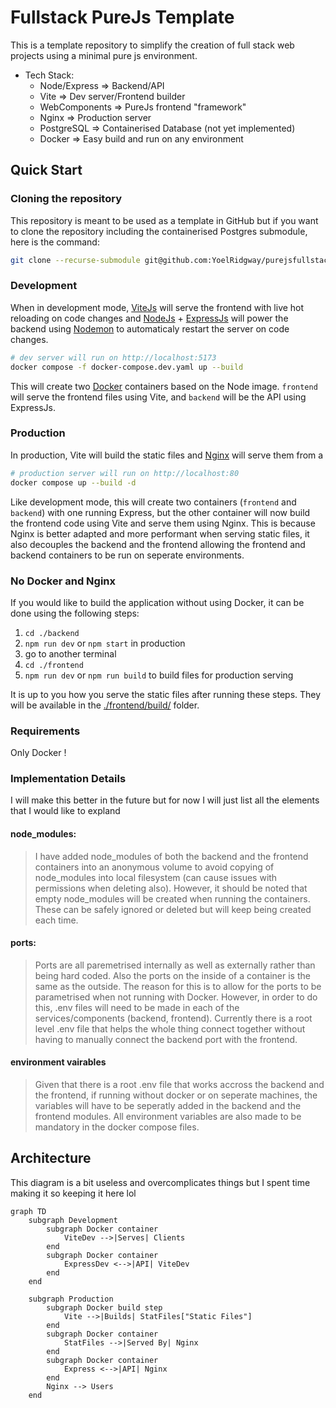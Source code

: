 # Fullstack PureJs Template
This is a template repository to simplify the creation of full stack web projects using a minimal pure js environment.
- Tech Stack:
	- Node/Express => Backend/API
	- Vite => Dev server/Frontend builder
	- WebComponents => PureJs frontend "framework"
	- Nginx => Production server
	- PostgreSQL => Containerised Database (not yet implemented)
	- Docker => Easy build and run on any environment

## Quick Start
### Cloning the repository
This repository is meant to be used as a template in GitHub but if you want to clone the repository including the containerised Postgres submodule, here is the command:
```bash
git clone --recurse-submodule git@github.com:YoelRidgway/purejsfullstack.git
```
### Development
When in development mode, [ViteJs](https://github.com/vitejs/vite) will serve the frontend with live hot reloading on code changes and [NodeJs](https://github.com/nodejs/node) + [ExpressJs](https://github.com/expressjs/express) will power the backend using [Nodemon](https://github.com/remy/nodemon) to automaticaly restart the server on code changes.
```bash
# dev server will run on http://localhost:5173
docker compose -f docker-compose.dev.yaml up --build
```
This will create two [Docker](https://www.docker.com/) containers based on the Node image. `frontend` will serve the frontend files using Vite, and `backend` will be the API using ExpressJs.
### Production
In production, Vite will build the static files and [Nginx](https://github.com/nginx/nginx) will serve them from a 
```bash
# production server will run on http://localhost:80
docker compose up --build -d
```
Like development mode, this will create two containers (`frontend` and `backend`) with one running Express, but the other container will now build the frontend code using Vite and serve them using Nginx. This is because Nginx is better adapted and more performant when serving static files, it also decouples the backend and the frontend allowing the frontend and backend containers to be run on seperate environments.

### No Docker and Nginx
If you would like to build the application without using Docker, it can be done using the following steps:
1. `cd ./backend`
2. `npm run dev` or `npm start` in production
3. go to another terminal
4. `cd ./frontend`
5. `npm run dev` or `npm run build` to build files for production serving

It is up to you how you serve the static files after running these steps. They will be available in the [./frontend/build/](./frontend/build/) folder.

### Requirements
Only Docker !

### Implementation Details
I will make this better in the future but for now I will just list all the elements that I would like to expland
#### node_modules:
> I have added node_modules of both the backend and the frontend containers into an anonymous volume to avoid copying of node_modules into local filesystem (can cause issues with permissions when deleting also). However, it should be noted that empty node_modules will be created when running the containers. These can be safely ignored or deleted but will keep being created each time.
#### ports:
> Ports are all paremetrised internally as well as externally rather than being hard coded. Also the ports on the inside of a container is the same as the outside. The reason for this is to allow for the ports to be parametrised when not running with Docker. However, in order to do this, .env files will need to be made in each of the services/components (backend, frontend). Currently there is a root level .env file that helps the whole thing connect together without having to manually connect the backend port with the frontend.
#### environment vairables
> Given that there is a root .env file that works accross the backend and the frontend, if running without docker or on seperate machines, the variables will have to be seperatly added in the backend and the frontend modules. All environment variables are also made to be mandatory in the docker compose files.

## Architecture
This diagram is a bit useless and overcomplicates things but I spent time making it so keeping it here lol
```mermaid
graph TD
	subgraph Development
		subgraph Docker container
			ViteDev -->|Serves| Clients
		end
		subgraph Docker container
			ExpressDev <-->|API| ViteDev
		end
	end

	subgraph Production
		subgraph Docker build step
			Vite -->|Builds| StatFiles["Static Files"]
		end
		subgraph Docker container
			StatFiles -->|Served By| Nginx
		end
		subgraph Docker container
			Express <-->|API| Nginx
		end
		Nginx --> Users
	end
```